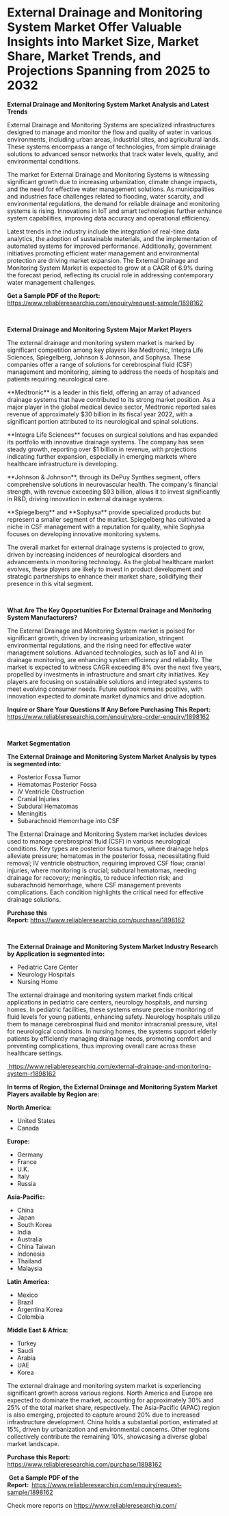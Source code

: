 <p><h1>External Drainage and Monitoring System Market Offer Valuable Insights into Market Size, Market Share, Market Trends, and Projections Spanning from 2025 to 2032</h1></p><p><strong>External Drainage and Monitoring System Market Analysis and Latest Trends</strong></p>
<p><p>External Drainage and Monitoring Systems are specialized infrastructures designed to manage and monitor the flow and quality of water in various environments, including urban areas, industrial sites, and agricultural lands. These systems encompass a range of technologies, from simple drainage solutions to advanced sensor networks that track water levels, quality, and environmental conditions.</p><p>The market for External Drainage and Monitoring Systems is witnessing significant growth due to increasing urbanization, climate change impacts, and the need for effective water management solutions. As municipalities and industries face challenges related to flooding, water scarcity, and environmental regulations, the demand for reliable drainage and monitoring systems is rising. Innovations in IoT and smart technologies further enhance system capabilities, improving data accuracy and operational efficiency.</p><p>Latest trends in the industry include the integration of real-time data analytics, the adoption of sustainable materials, and the implementation of automated systems for improved performance. Additionally, government initiatives promoting efficient water management and environmental protection are driving market expansion. The External Drainage and Monitoring System Market is expected to grow at a CAGR of 6.9% during the forecast period, reflecting its crucial role in addressing contemporary water management challenges.</p></p>
<p><strong>Get a Sample PDF of the Report:&nbsp;</strong> <a href="https://www.reliableresearchiq.com/enquiry/request-sample/1898162?utm_campaign=3006&utm_medium=2&utm_source=Github&utm_content=ia&utm_term=04032025&utm_id=external-drainage-and-monitoring-system">https://www.reliableresearchiq.com/enquiry/request-sample/1898162</a></p>
<p>&nbsp;</p>
<p><strong>External Drainage and Monitoring System Major Market Players</strong></p>
<p><p>The external drainage and monitoring system market is marked by significant competition among key players like Medtronic, Integra Life Sciences, Spiegelberg, Johnson & Johnson, and Sophysa. These companies offer a range of solutions for cerebrospinal fluid (CSF) management and monitoring, aiming to address the needs of hospitals and patients requiring neurological care.</p><p>**Medtronic** is a leader in this field, offering an array of advanced drainage systems that have contributed to its strong market position. As a major player in the global medical device sector, Medtronic reported sales revenue of approximately $30 billion in its fiscal year 2022, with a significant portion attributed to its neurological and spinal solutions.</p><p>**Integra Life Sciences** focuses on surgical solutions and has expanded its portfolio with innovative drainage systems. The company has seen steady growth, reporting over $1 billion in revenue, with projections indicating further expansion, especially in emerging markets where healthcare infrastructure is developing.</p><p>**Johnson & Johnson**, through its DePuy Synthes segment, offers comprehensive solutions in neurovascular health. The company's financial strength, with revenue exceeding $93 billion, allows it to invest significantly in R&D, driving innovation in external drainage systems.</p><p>**Spiegelberg** and **Sophysa** provide specialized products but represent a smaller segment of the market. Spiegelberg has cultivated a niche in CSF management with a reputation for quality, while Sophysa focuses on developing innovative monitoring systems.</p><p>The overall market for external drainage systems is projected to grow, driven by increasing incidences of neurological disorders and advancements in monitoring technology. As the global healthcare market evolves, these players are likely to invest in product development and strategic partnerships to enhance their market share, solidifying their presence in this vital segment.</p></p>
<p>&nbsp;</p>
<p><strong>What Are The Key Opportunities For External Drainage and Monitoring System Manufacturers?</strong></p>
<p><p>The External Drainage and Monitoring System market is poised for significant growth, driven by increasing urbanization, stringent environmental regulations, and the rising need for effective water management solutions. Advanced technologies, such as IoT and AI in drainage monitoring, are enhancing system efficiency and reliability. The market is expected to witness CAGR exceeding 8% over the next five years, propelled by investments in infrastructure and smart city initiatives. Key players are focusing on sustainable solutions and integrated systems to meet evolving consumer needs. Future outlook remains positive, with innovation expected to dominate market dynamics and drive adoption.</p></p>
<p><strong>Inquire or Share Your Questions If Any Before Purchasing This Report:</strong> <a href="https://www.reliableresearchiq.com/enquiry/pre-order-enquiry/1898162?utm_campaign=3006&utm_medium=2&utm_source=Github&utm_content=ia&utm_term=04032025&utm_id=external-drainage-and-monitoring-system">https://www.reliableresearchiq.com/enquiry/pre-order-enquiry/1898162</a></p>
<p>&nbsp;</p>
<p><strong>Market Segmentation</strong></p>
<p><strong>The External Drainage and Monitoring System Market Analysis by types is segmented into:</strong></p>
<p><ul><li>Posterior Fossa Tumor</li><li>Hematomas Posterior Fossa</li><li>IV Ventricle Obstruction</li><li>Cranial Injuries</li><li>Subdural Hematomas</li><li>Meningitis</li><li>Subarachnoid Hemorrhage into CSF</li></ul></p>
<p><p>The External Drainage and Monitoring System market includes devices used to manage cerebrospinal fluid (CSF) in various neurological conditions. Key types are posterior fossa tumors, where drainage helps alleviate pressure; hematomas in the posterior fossa, necessitating fluid removal; IV ventricle obstruction, requiring improved CSF flow; cranial injuries, where monitoring is crucial; subdural hematomas, needing drainage for recovery; meningitis, to reduce infection risk; and subarachnoid hemorrhage, where CSF management prevents complications. Each condition highlights the critical need for effective drainage solutions.</p></p>
<p><strong>Purchase this Report:&nbsp;</strong><a href="https://www.reliableresearchiq.com/purchase/1898162?utm_campaign=3006&utm_medium=2&utm_source=Github&utm_content=ia&utm_term=04032025&utm_id=external-drainage-and-monitoring-system">https://www.reliableresearchiq.com/purchase/1898162</a></p>
<p>&nbsp;</p>
<p><strong>The External Drainage and Monitoring System Market Industry Research by Application is segmented into:</strong></p>
<p><ul><li>Pediatric Care Center</li><li>Neurology Hospitals</li><li>Nursing Home</li></ul></p>
<p><p>The external drainage and monitoring system market finds critical applications in pediatric care centers, neurology hospitals, and nursing homes. In pediatric facilities, these systems ensure precise monitoring of fluid levels for young patients, enhancing safety. Neurology hospitals utilize them to manage cerebrospinal fluid and monitor intracranial pressure, vital for neurological conditions. In nursing homes, the systems support elderly patients by efficiently managing drainage needs, promoting comfort and preventing complications, thus improving overall care across these healthcare settings.</p></p>
<p><a href="https://www.reliableresearchiq.com/external-drainage-and-monitoring-system-r1898162?utm_campaign=3006&utm_medium=2&utm_source=Github&utm_content=ia&utm_term=04032025&utm_id=external-drainage-and-monitoring-system">&nbsp;https://www.reliableresearchiq.com/external-drainage-and-monitoring-system-r1898162</a></p>
<p><strong>In terms of Region, the External Drainage and Monitoring System Market Players available by Region are:</strong></p>
<p>
    <p> <strong> North America: </strong>
        <ul>
            <li>United States</li>
            <li>Canada</li>
        </ul>
        </p> 
    <p> <strong> Europe: </strong>
        <ul>
            <li>Germany</li>
            <li>France</li>
            <li>U.K.</li>
            <li>Italy</li>
            <li>Russia</li>
        </ul>
        </p> 
    <p> <strong> Asia-Pacific: </strong>
        <ul>
            <li>China</li>
            <li>Japan</li>
            <li>South Korea</li>
            <li>India</li>
            <li>Australia</li>
            <li>China Taiwan</li>
            <li>Indonesia</li>
            <li>Thailand</li>
            <li>Malaysia</li>
        </ul>
        </p> 
    <p> <strong> Latin America: </strong>
        <ul>
            <li>Mexico</li>
            <li>Brazil</li>
            <li>Argentina Korea</li>
            <li>Colombia</li>
        </ul>
        </p> 
    <p> <strong> Middle East & Africa: </strong>
        <ul>
            <li>Turkey</li>
            <li>Saudi</li>
            <li>Arabia</li>
            <li>UAE</li>
            <li>Korea</li>
        </ul>
    </p>
    </p>
<p><p>The external drainage and monitoring system market is experiencing significant growth across various regions. North America and Europe are expected to dominate the market, accounting for approximately 30% and 25% of the total market share, respectively. The Asia-Pacific (APAC) region is also emerging, projected to capture around 20% due to increased infrastructure development. China holds a substantial portion, estimated at 15%, driven by urbanization and environmental concerns. Other regions collectively contribute the remaining 10%, showcasing a diverse global market landscape.</p></p>
<p><strong>Purchase this Report: </strong><a href="https://www.reliableresearchiq.com/purchase/1898162?utm_campaign=3006&utm_medium=2&utm_source=Github&utm_content=ia&utm_term=04032025&utm_id=external-drainage-and-monitoring-system">https://www.reliableresearchiq.com/purchase/1898162</a></p>
<p>&nbsp;<strong>Get a Sample PDF of the Report:&nbsp;&nbsp;</strong><a href="https://www.reliableresearchiq.com/enquiry/request-sample/1898162?utm_campaign=3006&utm_medium=2&utm_source=Github&utm_content=ia&utm_term=04032025&utm_id=external-drainage-and-monitoring-system">https://www.reliableresearchiq.com/enquiry/request-sample/1898162</a></p>
<p><strong></strong></p>
<p>Check more reports on <a href="https://www.reliableresearchiq.com/?utm_campaign=3006&utm_medium=2&utm_source=Github&utm_content=ia&utm_term=04032025&utm_id=external-drainage-and-monitoring-system">https://www.reliableresearchiq.com/</a></p>
